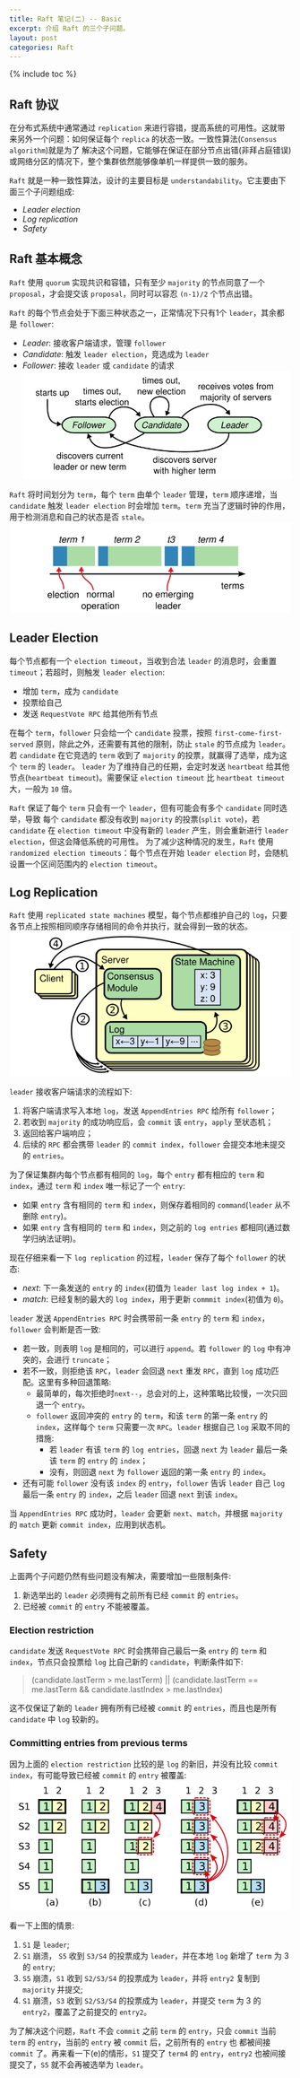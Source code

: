 ```yaml
---
title: Raft 笔记(二) -- Basic
excerpt: 介绍 Raft 的三个子问题。
layout: post
categories: Raft
---
```


{% include toc %}

## Raft 协议
在分布式系统中通常通过 `replication` 来进行容错，提高系统的可用性。这就带来另外一个问题：如何保证每个 `replica` 的状态一致。一致性算法(`Consensus algorithm`)就是为了
解决这个问题，它能够在保证在部分节点出错(非拜占庭错误)或网络分区的情况下，整个集群依然能够像单机一样提供一致的服务。  

`Raft` 就是一种一致性算法，设计的主要目标是 `understandability`。它主要由下面三个子问题组成:
* *Leader election*
* *Log replication*
* *Safety*

## Raft 基本概念
`Raft` 使用 `quorum` 实现共识和容错，只有至少 `majority` 的节点同意了一个 `proposal`，才会提交该 `proposal`，同时可以容忍 `(n-1)/2` 个节点出错。

`Raft` 的每个节点会处于下面三种状态之一，正常情况下只有1个 `leader`，其余都是 `follower`:
* *Leader*: 接收客户端请求，管理 `follower`
* *Candidate*: 触发 `leader election`，竞选成为 `leader`
* *Follower*: 接收 `leader` 或 `candidate` 的请求
![images](/assets/images/raft_state.png)

`Raft` 将时间划分为 `term`，每个 `term` 由单个 `leader` 管理，`term` 顺序递增，当 `candidate` 触发 `leader election` 时会增加 `term`。`term` 充当了逻辑时钟的作用，
用于检测消息和自己的状态是否 `stale`。
![images](/assets/images/raft_term.png)

## Leader Election
每个节点都有一个 `election timeout`，当收到合法 `leader` 的消息时，会重置 `timeout`；若超时，则触发 `leader election`:
* 增加 `term`，成为 `candidate`
* 投票给自己
* 发送 `RequestVote RPC` 给其他所有节点

在每个 `term`，`follower` 只会给一个 `candidate` 投票，按照 `first-come-first-served` 原则，除此之外，还需要有其他的限制，防止 `stale` 的节点成为 `leader`。
若 `candidate` 在它竞选的 `term` 收到了 `majority` 的投票，就赢得了选举，成为这个 `term` 的 `leader`。
`leader` 为了维持自己的任期，会定时发送 `heartbeat` 给其他节点(`heartbeat timeout`)。需要保证 `election timeout` 比 `heartbeat timeout` 大，一般为 `10` 倍。  

`Raft` 保证了每个 `term` 只会有一个 `leader`，但有可能会有多个 `candidate` 同时选举，导致
每个 `candidate` 都没有收到 `majority` 的投票(`split vote`)，若 `candidate` 在 `election timeout` 中没有新的 `leader` 产生，则会重新进行 `leader election`，但这会降低系统的可用性。
为了减少这种情况的发生，`Raft` 使用 `randomized election timeouts`：每个节点在开始 `leader election` 时，会随机设置一个区间范围内的 `election timeout`。

## Log Replication
`Raft` 使用 `replicated state machines` 模型，每个节点都维护自己的 `log`，只要各节点上按照相同顺序存储相同的命令并执行，就会得到一致的状态。
![images](/assets/images/raft_rsm.png)

`leader` 接收客户端请求的流程如下:
1. 将客户端请求写入本地 `log`，发送 `AppendEntries RPC` 给所有 `follower`；
2. 若收到 `majority` 的成功响应后，会 `commit` 该 `entry`，`apply` 至状态机；
3. 返回给客户端响应；
4. 后续的 `RPC` 都会携带 `leader` 的 `commit index`，`follower` 会提交本地未提交的 `entries`。

为了保证集群内每个节点都有相同的 `log`，每个 `entry` 都有相应的 `term` 和 `index`，通过 `term` 和 `index` 唯一标记了一个 `entry`:
* 如果 `entry` 含有相同的 `term` 和 `index`，则保存着相同的 `command`(`leader` 从不删除 `entry`)。
* 如果 `entry` 含有相同的 `term` 和 `index`，则之前的 `log entries` 都相同(通过数学归纳法证明)。

现在仔细来看一下 `log replication` 的过程，`leader` 保存了每个 `follower` 的状态:
* *next*: 下一条发送的 `entry` 的 `index`(初值为 `leader last log index + 1`)。
* *match*: 已经复制的最大的 `log index`，用于更新 `commmit index`(初值为 `0`)。

`leader` 发送 `AppendEntries RPC` 时会携带前一条 `entry` 的 `term` 和 `index`，`follower` 会判断是否一致:
* 若一致，则表明 `log` 是相同的，可以进行 `append`。若 `follower` 的 `log` 中有冲突的，会进行 `truncate`；
* 若不一致，则拒绝该 `RPC`，`leader` 会回退 `next` 重发 `RPC`，直到 `log` 成功匹配。这里有多种回退策略:
    * 最简单的，每次拒绝时`next--`，总会对的上，这种策略比较慢，一次只回退一个 `entry`。
    * `follower` 返回冲突的 `entry` 的 `term`，和该 `term` 的第一条 `entry` 的 `index`，这样每个 `term` 只需要一次 `RPC`。`leader` 根据自己 `log` 采取不同的措施:
        * 若 `leader` 有该 `term` 的 `log entries`，回退 `next` 为 `leader` 最后一条该 `term` 的 `entry` 的 `index`；
        * 没有，则回退 `next` 为 `follower` 返回的第一条 `entry` 的 `index`。
* 还有可能 `follower` 没有该 `index` 的 `entry`，`follower` 告诉 `leader` 自己 `log` 最后一条 `entry` 的 `index`，之后 `leader` 回退 `next` 到该 `index`。

当 `AppendEntries RPC` 成功时，`leader` 会更新 `next`、`match`，并根据 `majority` 的 `match` 更新 `commit index`，应用到状态机。

## Safety
上面两个子问题仍然有些问题没有解决，需要增加一些限制条件:
1. 新选举出的 `leader` 必须拥有之前所有已经 `commit` 的 `entries`。
2. 已经被 `commit` 的 `entry` 不能被覆盖。

### Election restriction
`candidate` 发送 `RequestVote RPC` 时会携带自己最后一条 `entry` 的 `term` 和 `index`，节点只会投票给 `log` 比自己新的 `candidate`，判断条件如下:
> (candidate.lastTerm > me.lastTerm) \|\|
> (candidate.lastTerm == me.lastTerm && candidate.lastIndex > me.lastIndex)

这不仅保证了新的 `leader` 拥有所有已经被 `commit` 的 `entries`，而且也是所有 `candidate` 中 `log` 较新的。

### Committing entries from previous terms
因为上面的 `election restriction` 比较的是 `log` 的新旧，并没有比较 `commit index`，有可能导致已经被 `commit` 的 `entry` 被覆盖:
![images](/assets/images/raft_commit.png)

看一下上图的情景:
1. `S1` 是 `leader`;
2. `S1` 崩溃， `S5` 收到 `S3/S4` 的投票成为 `leader`，并在本地 `log` 新增了 `term` 为 3 的 `entry`;
3. `S5` 崩溃，`S1` 收到 `S2/S3/S4` 的投票成为 `leader`，并将 `entry2` 复制到 `majority` 并提交;
4. `S1` 崩溃，`S3` 收到 `S2/S3/S4` 的投票成为 `leader`，并提交 `term` 为 3 的 `entry2`，覆盖了之前提交的 `entry2`。

为了解决这个问题，`Raft` 不会 `commit` 之前 `term` 的 `entry`，只会 `commit` 当前 `term` 的 `entry`，当前的 `entry` 被 `commit` 后，之前所有的 `entry` 也
都被间接 `commit` 了。再来看一下(e)的情形，`S1` 提交了 `term4` 的 `entry`，`entry2` 也被间接提交了，`S5` 就不会再被选举为 `leader`。
